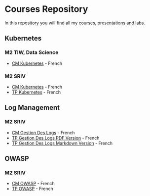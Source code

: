 # Courses Repository
In this repository you will find all my courses, presentations and labs.

## Kubernetes
### M2 TIW, Data Science
- [CM Kubernetes](./kubernetes/cm-kubernetes.pdf) - French

### M2 SRIV
- [CM Kubernetes](./kubernetes/cm-kubernetes-sriv.pdf) - French
- [TP Kubernetes](./kubernetes/tp-kubernetes-sriv.pdf) - French

## Log Management
### M2 SRIV
- [CM Gestion Des Logs](./logs/cm-gestion-des-logs.pdf) - French
- [TP Gestion Des Logs PDF Version](./logs/tp-gestion-des-logs.pdf) - French
- [TP Gestion Des Logs Markdown Version](./logs/tp-gestion-des-logs/) - French

## OWASP
### M2 SRIV
- [CM OWASP](./owasp/cm-owasp.pdf) - French
- [TP OWASP](./owasp/tp-owasp.pdf) - French
